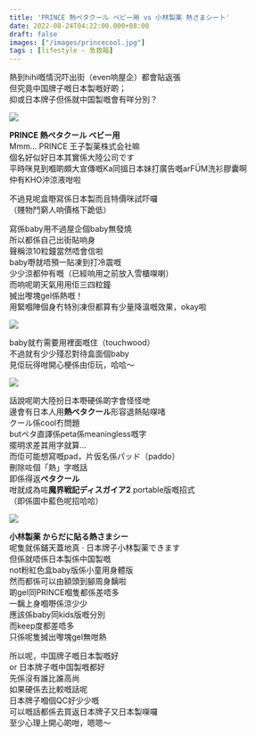 ```yaml
---
title: 'PRINCE 熱ペタクール ベビー用 vs 小林製薬 熱さまシート'
date: 2022-08-24T04:22:00.000+08:00
draft: false
images: ["/images/princecool.jpg"]
tags : [lifestyle - 急救箱]
---
```


熱到hihi嘅情況吓出街（even响屋企）都會貼返張  
但究竟中国牌子嘅日本製嘅好啲；  
抑或日本牌子但係就中国製嘅會有咩分別？  

![](/images/princecool1.jpg)

**PRINCE 熱ペタクール ベビー用**  
Mmm... PRINCE 王子製薬株式会社嘛  
個名好似好日本其實係大陸公司です  
平時咪見到嗰啲頗大宣傳嘅Ka同搵日本妹打廣告嘅arFÜM洗衫膠囊啊  
仲有KHO沖涼液咁啦  
  
不過見呢盒嘢寫係日本製而且特價咪試吓囉  
（賤物鬥窮人响價格下跪低）  
  
寫係baby用不過屋企個baby無發燒  
所以都係自己出街貼响身  
聲稱涼10粒鐘當然唔會信啦  
baby嘢就唔預一貼凍到打冷震嘅  
少少涼都仲有嘅（已經响用之前放入雪櫃㗎喇）  
而响呢啲天氣用用佢三四粒鐘  
搣出嚟塊gel係熱嘅！  
用緊嗰陣個身冇特別凍但都算有少量降溫嘅效果，okay啦  

![](/images/princecool2.jpg)

baby就冇需要用裡面嘅住（touchwood）  
不過就有少少殘忍對待盒面個baby  
見佢玩得咁開心梗係由佢玩，哈哈～  

![](/images/princecool3.jpg)

話說呢啲大陸扮日本嘢硬係啲字會怪怪哋  
邊會有日本人用**熱ペタクール**形容退熱貼㗎啫  
クール係cool冇問題  
butペタ直譯係peta係meaningless嘅字  
擺明求差其用字就算...  
而佢可能想寫嘅pad，片仮名係パッド（paddo）  
刪除咗個「熱」字嘅話  
即係得返**ペタクール**  
咁就成為咗**魔界戦記ディスガイア2** portable版嘅招式  
（即係圖中藍色呢招哈哈）  
  
![](/images/kobayashicool.jpg)

**小林製薬 からだに貼る熱さまシー**  
呢隻就係鋪天蓋地真 ‧ 日本牌子小林製薬できます  
但係就唔係日本製係中国製嘅  
not粉紅色盒baby版係小童用身體版  
然而都係可以由額頭到腳周身黐啦  
啲gel同PRINCE嗰隻都係差唔多  
一黐上身嗰嘢係涼少少  
應該係baby同kids版嘅分別  
而keep度都差唔多  
只係呢隻搣出嚟塊gel無咁熱  
  
  
所以呢，中国牌子嘅日本製嘅好  
or 日本牌子嘅中国製嘅都好  
先係沒有誰比誰高尚  
如果硬係去比較嘅話呢  
日本牌子嗰個QC好少少嘅  
可以嘅話都係去買返日本牌子又日本製㗎囉  
至少心理上開心啲咁，嗯嗯～  
